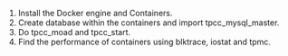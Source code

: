1. Install the Docker engine and Containers.
2. Create database within the containers and import tpcc_mysql_master.
3. Do tpcc_moad and tpcc_start.
4. Find the performance of containers using blktrace, iostat and tpmc.
